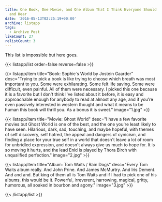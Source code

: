 ```yaml
---
title: One Book, One Movie, and One Album That I Think Everyone Should Read, Watch,
  and Hear
date: '2016-05-13T02:25:19+00:00'
archive: listapp
tags: 
  - Archive Post
likeCount: 27
relistCount: 3
---
```


This list is impossible but here goes.

<!--more-->

{{< listapp/list order=false reverse=false >}}

   {{< listapp/item title="Book: Sophie's World by Jostein Gaarder"
      desc="Trying to pick a book is like trying to choose which breath was most important to you. Some were exhilarating. Some felt life saving. Some were difficult, even painful. All of them were necessary. I picked this one because it is a favorite but I don't think I've listed about it before, it is easy and approachable enough for anybody to read at almost any age, and if you're even passively interested in western thought and what it means to be human this book will thrill you. As a bonus it is sweet."
      image="1.jpg" >}}

   {{< listapp/item title="Movie: Ghost World"
      desc="I have a few favorite movies but Ghost World is one of the best, and the one you're least likely to have seen. Hilarious, dark, sad, touching, and maybe hopeful, with themes of self discovery, self hatred, the appeal and dangers of cynicism, and finding a place for your true self in a world that doesn't leave a lot of room for unbridled expression, and doesn't always give us much to hope for. It is so moving it hurts, and the lead Enid is played by Thora Birch with unqualified perfection."
      image="2.jpg" >}}

   {{< listapp/item title="Album: Tom Waits / Rain Dogs"
      desc="Every Tom Waits album really. And John Prine. And James McMurtry. And Iris Dement. And and and. But king of them all is Tom Waits and if I had to pick one of his albums, this would be it. Powerful, irreverent, harrowing, magical, gritty, humorous, all soaked in bourbon and agony."
      image="3.jpg" >}}

{{< /listapp/list >}}
